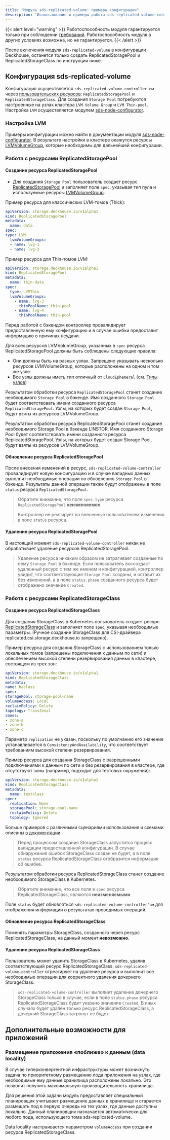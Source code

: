 ```yaml
---
title: "Модуль sds-replicated-volume: примеры конфигурации"
description: "Использование и примеры работы sds-replicated-volume-controller."
---
```


{{< alert level="warning" >}}
Работоспособность модуля гарантируется только при соблюдении [требований](./readme.html#системные-требования-и-рекомендации).
Работоспособность модуля в других условиях возможна, но не гарантируется.
{{< /alert >}}

После включения модуля `sds-replicated-volume` в конфигурации Deckhouse, останется только создать ReplicatedStoragePool и ReplicatedStorageClass по инструкции ниже.

## Конфигурация sds-replicated-volume

Конфигурация осуществляется `sds-replicated-volume-controller'ом` через [пользовательских ресурсов](./cr.html): `ReplicatedStoragePool` и `ReplicatedStorageClass`. Для создания `Storage Pool` потребуются настроенные на узлах кластера `LVM Volume Group` и `LVM Thin-pool`. Настройка `LVM` осуществляется модулем [sds-node-configurator](../../sds-node-configurator/stable/).

### Настройка LVM

Примеры конфигурации можно найти в документации модуля [sds-node-configurator](../../sds-node-configurator/stable/usage.html). В результате настройки в кластере окажутся ресурсы [LVMVolumeGroup](../../sds-node-configurator/stable/cr.html#lvmvolumegroup), которые необходимы для дальнейшей конфигурации.

### Работа с ресурсами ReplicatedStoragePool

#### Создание ресурса ReplicatedStoragePool

- Для создания `Storage Pool` пользователь создает ресурс [ReplicatedStoragePool](./cr.html#replicatedstoragepool) и заполняет поле `spec`, указывая тип пула и используемые ресурсы [LVMVolumeGroup](../../sds-node-configurator/stable/cr.html#lvmvolumegroup).

Пример ресурса для классических LVM-томов (Thick):

```yaml
apiVersion: storage.deckhouse.io/v1alpha1
kind: ReplicatedStoragePool
metadata:
  name: data
spec:
type: LVM
  lvmVolumeGroups:
  - name: lvg-1
  - name: lvg-2
```

Пример ресурса для Thin-томов LVM:

```yaml
apiVersion: storage.deckhouse.io/v1alpha1
kind: ReplicatedStoragePool
metadata:
  name: thin-data
spec:
  type: LVMThin
  lvmVolumeGroups:
    - name: lvg-3
      thinPoolName: thin-pool
    - name: lvg-4
      thinPoolName: thin-pool
```

Перед работой с бэкендом контроллер провалидирует предоставленную ему конфигурацию и в случае ошибки предоставит информацию о причинах неудачи.

Для всех ресурсов LVMVolumeGroup, указанных в `spec` ресурса ReplicatedStoragePool должны быть соблюдены следующие правила:

- Они должны быть на разных узлах. Запрещено указывать несколько ресурсов LVMVolumeGroup, которые расположены на одном и том же узле.
- Все узлы должны иметь тип отличный от `CloudEphemeral` (см. [Типы узлов](https://deckhouse.ru/products/kubernetes-platform/documentation/v1/modules/040-node-manager/#%D1%82%D0%B8%D0%BF%D1%8B-%D1%83%D0%B7%D0%BB%D0%BE%D0%B2))

Результатом обработки ресурса `ReplicatedStoragePool` станет создание необходимого `Storage Pool` в бэкенде. Имя созданного `Storage Pool` будет соответствовать имени созданного ресурса `ReplicatedStoragePool`. Узлы, на которых будет создан `Storage Pool`, будут взяты из ресурсов LVMVolumeGroup.

Результатом обработки ресурса ReplicatedStoragePool станет создание необходимого Storage Pool в бэкенде LINSTOR. Имя созданного Storage Pool будет соответствовать имени созданного ресурса ReplicatedStoragePool. Узлы, на которых будет создан Storage Pool, будут взяты из ресурсов LVMVolumeGroup.

#### Обновление ресурса ReplicatedStoragePool

После внесения изменений в ресурс, `sds-replicated-volume-controller` провалидирует новую конфигурацию и в случае валидных данных выполнит необходимые операции по обновлению `Storage Pool` в бэкенде. Результаты данной операции также будут отображены в поле `status` ресурса `ReplicatedStoragePool`.

> Обратите внимание, что поле `spec.type` ресурса `ReplicatedStoragePool` **неизменяемое**.
>
> Контроллер не реагирует на внесенные пользователем изменения в поле `status` ресурса.

#### Удаление ресурса ReplicatedStoragePool

В настоящий момент `sds-replicated-volume-controller` никак не обрабатывает удаление ресурсов ReplicatedStoragePool.

> Удаление ресурса никаким образом не затрагивает созданные по нему `Storage Pool` в бэкенде. Если пользователь воссоздаст удаленный ресурс с тем же именем и конфигурацией, контроллер увидит, что соответствующие `Storage Pool` созданы, и оставит их без изменений, а в поле `status.phase` созданного ресурса будет отображено значение `Created`.

### Работа с ресурсами ReplicatedStorageClass

#### Создание ресурса ReplicatedStorageClass

Для создания StorageClass в Kubernetes пользователь создает ресурс [ReplicatedStorageClass](./cr.html#replicatedstorageclass) и заполняет поле `spec`, указывая необходимые параметры. (Ручное создание StorageClass для CSI-драйвера replicated.csi.storage.deckhouse.io запрещено).

Пример ресурса для создания StorageClass c использованием только локальных томов (запрещены подключения к данным по сети) и обеспечением высокой степени резервирования данных в кластере, состоящем из трех зон:

```yaml
apiVersion: storage.deckhouse.io/v1alpha1
kind: ReplicatedStorageClass
metadata:
name: haclass
spec:
storagePool: storage-pool-name
volumeAccess: Local
reclaimPolicy: Delete
topology: TransZonal
zones:
- zone-a
- zone-b
- zone-c
```

Параметр `replication` не указан, поскольку по умолчанию его значение устанавливается в `ConsistencyAndAvailability`, что соответствует требованиям высокой степени резервирования.

Пример ресурса для создания StorageClass c разрешенными подключениями к данным по сети и без резервирования в кластере, где отсутствуют зоны (например, подходит для тестовых окружений):

```yaml
apiVersion: storage.deckhouse.io/v1alpha1
kind: ReplicatedStorageClass
metadata:
  name: testclass
spec:
  replication: None
  storagePool: storage-pool-name
  reclaimPolicy: Delete
  topology: Ignored
```

Больше примеров с различными сценариями использования и схемами описаны [в документации](./layouts.html)

> Перед процессом создания StorageClass запустится процесс валидации предоставленной конфигурации.
> В случае обнаружения ошибок StorageClass создан не будет, а в поле `status` ресурса ReplicatedStorageClass отобразится информация об ошибке.

Результатом обработки ресурса ReplicatedStorageClass станет создание необходимого StorageClass в Kubernetes.

> Обратите внимание, что все поля в `spec` ресурса ReplicatedStorageClass, являются **неизменяемыми**.

Поле `status` будет обновляться `sds-replicated-volume-controller'ом` для отображения информации о результатах проводимых операций.

#### Обновление ресурса ReplicatedStorageClass

Поменять параметры StorageClass, созданного через ресурс ReplicatedStorageClass, на данный момент **невозможно**.

#### Удаление ресурса ReplicatedStorageClass

Пользователь может удалить StorageClass в Kubernetes, удалив соответствующий ресурс ReplicatedStorageClass.
`sds-replicated-volume-controller` отреагирует на удаление ресурса и выполнит все необходимые операции для корректного удаления дочернего StorageClass.

> `sds-replicated-volume-controller` выполнит удаление дочернего StorageClass только в случае, если в поле `status.phase` ресурса ReplicatedStorageClass будет указано значение `Created`. В иных случаях будет удалён только ресурс ReplicatedStorageClass, а дочерний StorageClass затронут не будет.

## Дополнительные возможности для приложений

### Размещение приложения «поближе» к данным (data locality)

В случае гиперконвергентной инфраструктуры может возникнуть задача по приоритетному размещению пода приложения на узлах, где необходимые ему данные хранилища расположены локально. Это позволит получить максимальную производительность хранилища.

Для решения этой задачи модуль предоставляет специальный планировщик учитывает размещение данных в хранилище и старается размещать под в первую очередь на тех узлах, где данные доступны локально. Данный планировщик назначается автоматически для любого пода, использующего тома sds-replicated-volume.

Data locality настраивается параметром `volumeAccess` при создании ресурса ReplicatedStorageClass.
